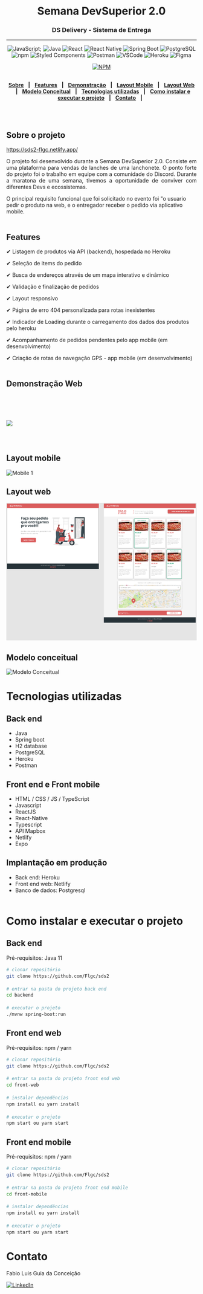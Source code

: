 <div align = "center">
<h1>Semana DevSuperior 2.0</h1>
<h3>DS Delivery - Sistema de Entrega</h3>
<hr>
  
![JavaScript](https://img.shields.io/badge/-JavaScript%20ES6-F7B93E?style=flat-square&logo=javascript&logoColor=black);
![Java](https://img.shields.io/badge/-Java-DE252C?style=flat-square&logo=java&logoColor=white)
![React](https://img.shields.io/badge/-React%20JS-262B32?style=flat-square&logo=react&logoColor=00D0F6)
![React Native](https://img.shields.io/badge/-React%20Native-262B32?style=flat-square&logo=react&logoColor=00D0F6)
![Spring Boot](https://img.shields.io/badge/-Spring-199F3A?style=flat-square&logo=Spring&logoColor=white)
![PostgreSQL](https://img.shields.io/badge/-PostgreSQL-31648C?style=flat-square&logo=postgresql&logoColor=white)
![npm](https://img.shields.io/badge/-NPM-CB3837?style=flat-square&logo=npm&logoColor=white)
![Styled Components](https://img.shields.io/badge/-Styled_Components-db7092?style=flat-square&logo=styled-components&logoColor=white)
![Postman](https://img.shields.io/badge/-Postman-FD602F?style=flat-square&logo=postman&logoColor=white)
![VSCode](https://img.shields.io/badge/-VSCode-0085D1?style=flat-square&logo=visual-studio-code&logoColor=white)
![Heroku](https://img.shields.io/badge/-Heroku-430098?style=flat-square&logo=heroku&logoColor=white)
![Figma](https://img.shields.io/badge/-Figma-EA4C1D?style=flat-square&logo=figma&logoColor=white)

[![NPM](https://img.shields.io/npm/l/react)](https://github.com/Flgc/sds2/blob/main/LICENSE)
<br>
<br>

</div>

<div align="center">

[**Sobre**](#-sobre-o-projeto) &nbsp;&nbsp;**|**&nbsp;&nbsp;
[**Features**](#-features) &nbsp;&nbsp;**|**&nbsp;&nbsp;
[**Demonstração**](#-demonstração-web) &nbsp;&nbsp;**|**&nbsp;&nbsp;
[**Layout Mobile**](#-layout-mobile) &nbsp;&nbsp;**|**&nbsp;&nbsp;
[**Layout Web**](#-layout-web) &nbsp;&nbsp;**|**&nbsp;&nbsp;
[**Modelo Conceitual**](#-modelo-conceitual) &nbsp;&nbsp;**|**&nbsp;&nbsp;
[**Tecnologias utilizadas**](#-tecnologias-utilizadas) &nbsp;&nbsp;**|**&nbsp;&nbsp;
[**Como instalar e executar o projeto**](#-como-instalar-e-executar-o-projeto) &nbsp;&nbsp;**|**&nbsp;&nbsp;
[**Contato**](#-Contato) &nbsp;&nbsp;**|**&nbsp;&nbsp;

</div><br><br>

## Sobre o projeto

https://sds2-flgc.netlify.app/

<p align="justify">O projeto foi desenvolvido durante a Semana DevSuperior 2.0. Consiste em uma plataforma para vendas de lanches de uma lanchonete. O ponto forte do projeto foi o trabalho em equipe com a comunidade do Discord. Durante a maratona de uma semana, tivemos a oportunidade de conviver com diferentes Devs e ecossistemas.</p>

O principal requisito funcional que foi solicitado no evento foi "o usuario pedir o produto na web, e o entregador receber o pedido via aplicativo mobile.
<br><br>

## Features

✔ Listagem de produtos via API (backend), hospedada no Heroku

✔ Seleção de items do pedido

✔ Busca de endereços através de um mapa interativo e dinâmico

✔ Validação e finalização de pedidos

✔ Layout responsivo

✔ Página de erro 404 personalizada para rotas inexistentes

✔ Indicador de Loading durante o carregamento dos dados dos produtos pelo heroku

✔ Acompanhamento de pedidos pendentes pelo app mobile (em desenvolvimento)

✔ Criação de rotas de navegação GPS - app mobile (em desenvolvimento)
<br><br>

## Demonstração Web

<br>
<h1>
<img src="media/video2.gif">
</h1><br>

## Layout mobile

![Mobile 1](https://github.com/Flgc/Assets/blob/main/sds2/mobile.png)

## Layout web

![Web 1](https://github.com/Flgc/sds2/blob/main/assets/web.png)

## Modelo conceitual

![Modelo Conceitual](https://github.com/Flgc/Assets/blob/main/sds2/modelo-conceitual.png)

# Tecnologias utilizadas

## Back end

- Java
- Spring boot
- H2 database
- PostgreSQL
- Heroku
- Postman

## Front end e Front mobile

- HTML / CSS / JS / TypeScript
- Javascript
- ReactJS
- React-Native
- Typescript
- API Mapbox
- Netlify
- Expo

## Implantação em produção

- Back end: Heroku
- Front end web: Netlify
- Banco de dados: Postgresql
  <br><br>

# Como instalar e executar o projeto

## Back end

Pré-requisitos: Java 11

```bash
# clonar repositório
git clone https://github.com/Flgc/sds2

# entrar na pasta do projeto back end
cd backend

# executar o projeto
./mvnw spring-boot:run
```

## Front end web

Pré-requisitos: npm / yarn

```bash
# clonar repositório
git clone https://github.com/Flgc/sds2

# entrar na pasta do projeto front end web
cd front-web

# instalar dependências
npm install ou yarn install

# executar o projeto
npm start ou yarn start
```

## Front end mobile

Pré-requisitos: npm / yarn

```bash
# clonar repositório
git clone https://github.com/Flgc/sds2

# entrar na pasta do projeto front end mobile
cd front-mobile

# instalar dependências
npm install ou yarn install

# executar o projeto
npm start ou yarn start
```

# Contato

Fabio Luis Guia da Conceição

<a href="https://www.linkedin.com/in/fabio-luis-guia-da-conceição-77784741"><img src="https://img.shields.io/badge/linkedin%20-%230077B5.svg?&style=for-the-badge&logo=linkedin&logoColor=white" alt="LinkedIn"/></a>
